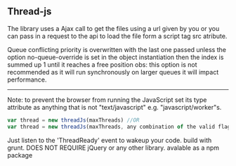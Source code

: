 Thread-js
----------
The library uses a Ajax call to get the files using a url given by you or you can pass in a request to the api to load the file form a script tag src atribute.

Queue conflicting priority is overwritten with the last one passed unless the option no-queue-override is set in the object instantiation then the index is summed up 1 until it reaches a free position obs: this option is not recommended as it will run synchronously on larger queues it will impact performance.

---------

Note: to prevent the browser from running the JavaScript set its type attribute as anything that is not "text/javascript" e.g. "javascript/worker"s.

```javascript
var thread = new threadJs(maxThreads) //OR
var thread = new threadJs(maxThreads, any combination of the valid flags);
```
Just listen to the 'ThreadReady' event to wakeup your code.
build with grunt.
DOES NOT REQUIRE jQuery or any other library.
avalable as a npm package